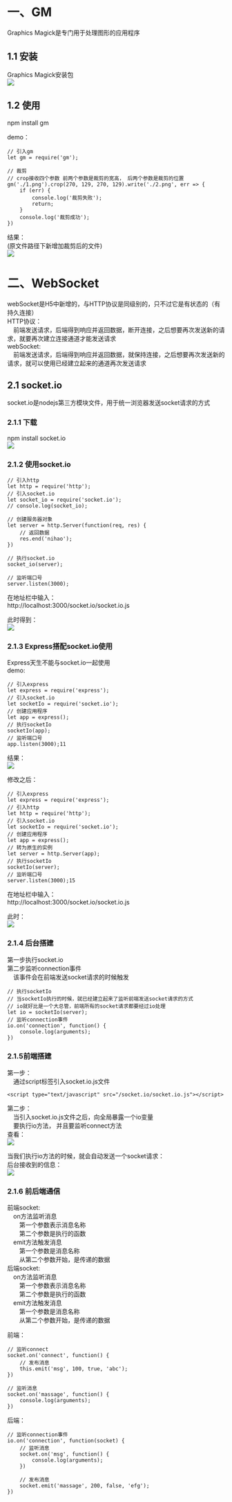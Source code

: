 # 一、GM  
Graphics Magick是专门用于处理图形的应用程序  

## 1.1 安装  
Graphics Magick安装包  
<img src="img/20200104_01.jpg">  

## 1.2 使用  
npm install gm  

demo：  
```  
// 引入gm  
let gm = require('gm');  

// 裁剪  
// crop接收四个参数 前两个参数是裁剪的宽高， 后两个参数是裁剪的位置  
gm('./1.png').crop(270, 129, 270, 129).write('./2.png', err => {  
	if (err) {  
		console.log('裁剪失败');  
		return;  
	}  
	console.log('裁剪成功');  
})  
```  
结果：  
(原文件路径下新增加裁剪后的文件)  
<img src="img/20200104_02.jpg">  



# 二、WebSocket  
webSocket是H5中新增的，与HTTP协议是同级别的，只不过它是有状态的（有持久连接）  
HTTP协议：  
&emsp;前端发送请求，后端得到响应并返回数据，断开连接，之后想要再次发送新的请求，就要再次建立连接通道才能发送请求  
webSocket:  
&emsp;前端发送请求，后端得到响应并返回数据，就保持连接，之后想要再次发送新的请求，就可以使用已经建立起来的通道再次发送请求  

## 2.1 socket.io  
socket.io是nodejs第三方模块文件，用于统一浏览器发送socket请求的方式  

### 2.1.1 下载  
npm install socket.io  
<img src="img/20200104_03.jpg">  

### 2.1.2 使用socket.io  
```  
// 引入http  
let http = require('http');  
// 引入socket.io  
let socket_io = require('socket.io');  
// console.log(socket_io);  

// 创建服务器对象  
let server = http.Server(function(req, res) {  
	// 返回数据  
	res.end('nihao');  
})  

// 执行socket.io  
socket_io(server);  

// 监听端口号  
server.listen(3000);  
```  
在地址栏中输入：  
http://localhost:3000/socket.io/socket.io.js  

此时得到：  
<img src="img/20200104_04.jpg">  

### 2.1.3 Express搭配socket.io使用  
Express天生不能与socket.io一起使用  
demo:  
```  
// 引入express  
let express = require('express');  
// 引入socket.io  
let socketIo = require('socket.io');  
// 创建应用程序  
let app = express();  
// 执行socketIo  
socketIo(app);  
// 监听端口号  
app.listen(3000);11  
```  

结果：  
<img src="img/20200104_05.jpg">  

修改之后：  
```  
// 引入express  
let express = require('express');  
// 引入http  
let http = require('http');  
// 引入socket.io  
let socketIo = require('socket.io');  
// 创建应用程序  
let app = express();  
// 转为原生的实例  
let server = http.Server(app);  
// 执行socketIo  
socketIo(server);  
// 监听端口号  
server.listen(3000);15  
```  
在地址栏中输入：  
http://localhost:3000/socket.io/socket.io.js  

此时：  
<img src="img/20200104_06.jpg">  

### 2.1.4 后台搭建  
第一步执行socket.io  
第二步监听connection事件  
&emsp;该事件会在前端发送socket请求的时候触发  
```  
// 执行socketIo  
// 当socketIo执行的时候，就已经建立起来了监听前端发送socket请求的方式  
// io就好比是一个大总管，前端所有的socket请求都要经过io处理  
let io = socketIo(server);  
// 监听connection事件  
io.on('connection', function() {  
	console.log(arguments);  
})  
```  

### 2.1.5前端搭建  
第一步：  
&emsp;通过script标签引入socket.io.js文件  

```  
<script type="text/javascript" src="/socket.io/socket.io.js"></script>  
```  

第二步：  
&emsp;当引入socket.io.js文件之后，向全局暴露一个io变量  
&emsp;要执行io方法， 并且要监听connect方法  
查看：  
<img src="img/20200104_07.jpg">  

当我们执行io方法的时候，就会自动发送一个socket请求：  
后台接收到的信息：  
<img src="img/20200104_08.jpg">  

### 2.1.6 前后端通信  
前端socket:  
&emsp;on方法监听消息  
&emsp;&emsp;第一个参数表示消息名称  
&emsp;&emsp;第二个参数是执行的函数  
&emsp;emit方法触发消息  
&emsp;&emsp;第一个参数是消息名称  
&emsp;&emsp;从第二个参数开始，是传递的数据  
后端socket:  
&emsp;on方法监听消息  
&emsp;&emsp;第一个参数表示消息名称  
&emsp;&emsp;第二个参数是执行的函数  
&emsp;emit方法触发消息  
&emsp;&emsp;第一个参数是消息名称  
&emsp;&emsp;从第二个参数开始，是传递的数据  

前端：  
```  
// 监听connect  
socket.on('connect', function() {  
	// 发布消息  
	this.emit('msg', 100, true, 'abc');  
})  

// 监听消息  
socket.on('massage', function() {  
	console.log(arguments);  
})  
```  

后端：  
```  
// 监听connection事件  
io.on('connection', function(socket) {  
	// 监听消息  
	socket.on('msg', function() {  
		console.log(arguments);  
	})  

	// 发布消息  
	socket.emit('massage', 200, false, 'efg');  
})  
```  
